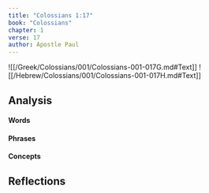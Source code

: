 ```yaml
---
title: "Colossians 1:17"
book: "Colossians"
chapter: 1
verse: 17
author: Apostle Paul
---
```

![[/Greek/Colossians/001/Colossians-001-017G.md#Text]]
![[/Hebrew/Colossians/001/Colossians-001-017H.md#Text]]

## Analysis

#### Words

#### Phrases

#### Concepts

## Reflections
